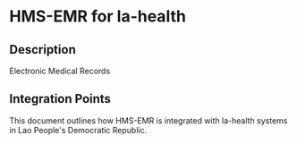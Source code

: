 # HMS-EMR for la-health

## Description

Electronic Medical Records

## Integration Points

This document outlines how HMS-EMR is integrated with la-health systems in Lao People's Democratic Republic.
